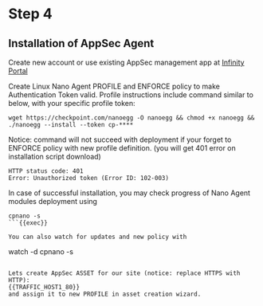 # Step 4

## Installation of AppSec Agent

Create new account or use existing AppSec management app at [Infinity Portal](https://portal.checkpoint.com/signin)

Create Linux Nano Agent PROFILE and ENFORCE policy to make Authentication Token valid.
Profile instructions include command similar to below, with your specific profile token:
```
wget https://checkpoint.com/nanoegg -O nanoegg && chmod +x nanoegg && ./nanoegg --install --token cp-****
```

Notice: command will not succeed with deployment if your forget to ENFORCE policy with new profile definition.
(you will get 401 error on installation script download)

```
HTTP status code: 401
Error: Unauthorized token (Error ID: 102-003)
```

In case of successful installation, you may check progress of Nano Agent modules deployment using
```
cpnano -s
```{{exec}} 

You can also watch for updates and new policy with
```
watch -d cpnano -s
```{{exec}} 

Lets create AppSec ASSET for our site (notice: replace HTTPS with HTTP):
{{TRAFFIC_HOST1_80}}
and assign it to new PROFILE in asset creation wizard.

